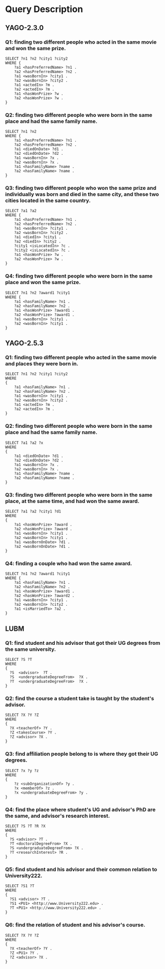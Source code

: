 # Query Description

## YAGO-2.3.0
### Q1: finding two different people who acted in the same movie and won the same prize.
```
SELECT ?n1 ?n2 ?city1 ?city2 
WHERE { 
    ?a1 <hasPreferredName> ?n1 . 
    ?a2 <hasPreferredName> ?n2 . 
    ?a1 <wasBornIn> ?city1 . 
    ?a2 <wasBornIn> ?city2 . 
    ?a1 <actedIn> ?m . 
    ?a2 <actedIn> ?m . 
    ?a1 <hasWonPrize> ?w .
    ?a2 <hasWonPrize> ?w .
}
```

### Q2: finding two different people who were born in the same place and had the same family name.
```
SELECT ?n1 ?n2 
WHERE { 
    ?a1 <hasPreferredName> ?n1 . 
    ?a2 <hasPreferredName> ?n2 . 
    ?a1 <diedOnDate> ?d1 . 
    ?a2 <diedOnDate> ?d2 . 
    ?a1 <wasBornIn> ?x . 
    ?a2 <wasBornIn> ?x . 
    ?a1 <hasFamilyName> ?name .
    ?a2 <hasFamilyName> ?name .
}
```
### Q3: finding two different people who won the same prize and individually was born and died in the same city, and these two cities located in the same country.
```
SELECT ?a1 ?a2
WHERE { 
    ?a1 <hasPreferredName> ?n1 . 
    ?a2 <hasPreferredName> ?n2 .
    ?a1 <wasBornIn> ?city1 . 
    ?a2 <wasBornIn> ?city2 . 
    ?a1 <diedIn> ?city1 . 
    ?a2 <diedIn> ?city2 . 
    ?city1 <isLocatedIn> ?c .
    ?city2 <isLocatedIn> ?c .
    ?a1 <hasWonPrize> ?w .
    ?a2 <hasWonPrize> ?w .
}
```
### Q4: finding two different people who were born in the same place and won the same prize.
```
SELECT ?n1 ?n2 ?award1 ?city1
WHERE { 
    ?a1 <hasFamilyName> ?n1 .
    ?a2 <hasFamilyName> ?n2 .
    ?a1 <hasWonPrize> ?award1 . 
    ?a2 <hasWonPrize> ?award1 . 
    ?a1 <wasBornIn> ?city1 . 
    ?a2 <wasBornIn> ?city1 .
}
```

## YAGO-2.5.3
### Q1: finding two different people who acted in the same movie and places they were born in.
```
SELECT ?n1 ?n2 ?city1 ?city2
WHERE 
{
    ?a1 <hasFamilyName> ?n1 .
    ?a2 <hasFamilyName> ?n2 .
    ?a1 <wasBornIn> ?city1 . 
    ?a2 <wasBornIn> ?city2 . 
    ?a1 <actedIn> ?m . 
    ?a2 <actedIn> ?m . 
}
```
### Q2: finding two different people who were born in the same place and had the same family name.
```
SELECT ?a1 ?a2 ?x
WHERE  
{ 
    ?a1 <diedOnDate> ?d1 . 
    ?a2 <diedOnDate> ?d2 . 
    ?a1 <wasBornIn> ?x . 
    ?a2 <wasBornIn> ?x . 
    ?a1 <hasFamilyName> ?name .
    ?a2 <hasFamilyName> ?name .
}
```
### Q3: finding two different people who were born in the same place, at the same time, and had won the same award.
```
SELECT ?a1 ?a2 ?city1 ?d1
WHERE 
{
    ?a1 <hasWonPrize> ?award .
    ?a2 <hasWonPrize> ?award .
    ?a1 <wasBornIn> ?city1 .
    ?a2 <wasBornIn> ?city1 .
    ?a1 <wasBornOnDate> ?d1 .
    ?a2 <wasBornOnDate> ?d1 .
}
```
### Q4: finding a couple who had won the same award.
```
SELECT ?n1 ?n2 ?award1 ?city1
WHERE { 
    ?a1 <hasFamilyName> ?n1 .
    ?a2 <hasFamilyName> ?n2 .
    ?a1 <hasWonPrize> ?award1 . 
    ?a2 <hasWonPrize> ?award2 . 
    ?a1 <wasBornIn> ?city1 . 
    ?a2 <wasBornIn> ?city2 . 
    ?a1 <isMarriedTo> ?a2 .
}
```

## LUBM
### Q1: find student and his advisor that got their UG degrees from the same university.
```
SELECT ?S ?T
WHERE
{
  ?S  <advisor>  ?T .
  ?S  <undergraduateDegreeFrom>  ?X .
  ?T  <undergraduateDegreeFrom>  ?X .
}
```

### Q2: find the course a student take is taught by the student's advisor.
```
SELECT ?X ?Y ?Z
WHERE 
{ 
  ?X <teacherOf> ?Y .
  ?Z <takesCourse> ?Y . 
  ?Z <advisor> ?X .
}
```

### Q3: find affiliation people belong to is where they got their UG degrees.
```
SELECT ?x ?y ?z 
WHERE 
{
    ?z <subOrganizationOf> ?y . 
    ?x <memberOf> ?z . 
    ?x <undergraduateDegreeFrom> ?y . 
}
```

### Q4: find the place where student's UG and advisor's PhD are the same, and advisor's research interest.
```
SELECT ?S ?T ?R ?X
WHERE
{
  ?S <advisor> ?T .
  ?T <doctoralDegreeFrom> ?X .
  ?S <undergraduateDegreeFrom> ?X .
  ?T <researchInterest> ?R .
}
```
### Q5: find student and his advisor and their common relation to University222.
```
SELECT ?S1 ?T
WHERE
{
  ?S1 <advisor> ?T .
  ?S1 <PU1> <http://www.University222.edu> .
  ?T <PU1> <http://www.University222.edu> .
}
```
### Q6: find the relation of student and his advisor's course. 
```
SELECT ?X ?Y ?Z 
WHERE 
{ 
  ?X <teacherOf> ?Y .
  ?Z <PU1> ?Y . 
  ?Z <advisor> ?X .
}
```
